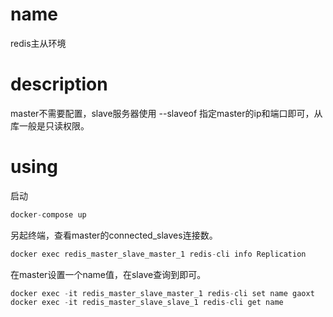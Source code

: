 # name
redis主从环境

# description
master不需要配置，slave服务器使用 --slaveof 指定master的ip和端口即可，从库一般是只读权限。

# using
启动
```c 
docker-compose up
```
另起终端，查看master的connected_slaves连接数。
```c
docker exec redis_master_slave_master_1 redis-cli info Replication   
```

在master设置一个name值，在slave查询到即可。
```c
docker exec -it redis_master_slave_master_1 redis-cli set name gaoxt
docker exec -it redis_master_slave_slave_1 redis-cli get name
```